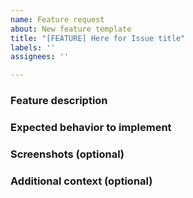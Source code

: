 ```yaml
---
name: Feature request
about: New feature template
title: "[FEATURE] Here for Issue title"
labels: ''
assignees: ''

---
```


### Feature description

### Expected behavior to implement

### Screenshots (optional)

### Additional context (optional)
